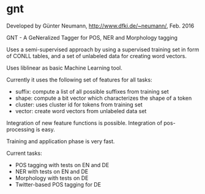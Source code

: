 # gnt

Developed by Günter Neumann, http://www.dfki.de/~neumann/, Feb. 2016

GNT - A GeNeralized Tagger for POS, NER and Morphology tagging

Uses a semi-supervised approach by using a supervised training set in form of CONLL tables, 
and a set of unlabeled data for creating word vectors.

Uses liblinear as basic Machine Learning tool.

Currently it uses the following set of features for all tasks:

- suffix: 	compute a list of all possible suffixes from training set
- shape: 	compute a bit vector which characterizes the shape of a token
- cluster:	uses cluster id for tokens from training set
- vector:	create word vectors from unlabeled data set

Integration of new feature functions is possible.
Integration of pos-processing is easy.

Training and application phase is very fast.

Current tasks:

- POS tagging with tests on EN and DE
- NER with tests on EN and DE
- Morphology with tests on DE
- Twitter-based POS tagging for DE
